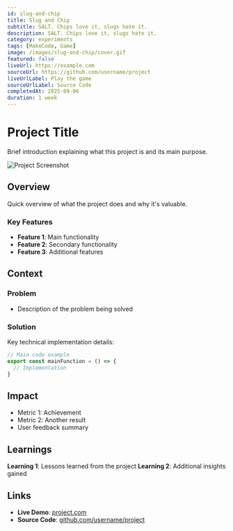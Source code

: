 ```yaml
---
id: slug-and-chip
title: Slug and Chip
subtitle: SALT. Chips love it, slugs hate it.
description: SALT. Chips love it, slugs hate it.
category: experiments
tags: [MakeCode, Game]
image: /images/slug-and-chip/cover.gif
featured: false
liveUrl: https://example.com
sourceUrl: https://github.com/username/project
liveUrlLabel: Play the game
sourceUrlLabel: Source Code
completedAt: 2025-09-06
duration: 1 week
---
```


# Project Title

Brief introduction explaining what this project is and its main purpose.

![Project Screenshot](/images/simple-template.svg)

## Overview

Quick overview of what the project does and why it's valuable.

### Key Features

- **Feature 1**: Main functionality
- **Feature 2**: Secondary functionality
- **Feature 3**: Additional features

## Context

### Problem

- Description of the problem being solved

### Solution

Key technical implementation details:

```typescript
// Main code example
export const mainFunction = () => {
  // Implementation
}
```

## Impact

- Metric 1: Achievement
- Metric 2: Another result
- User feedback summary
  
## Learnings

**Learning 1**: Lessons learned from the project
**Learning 2**: Additional insights gained

## Links

- **Live Demo**: [project.com](https://example.com)
- **Source Code**: [github.com/username/project](https://github.com/username/project)
